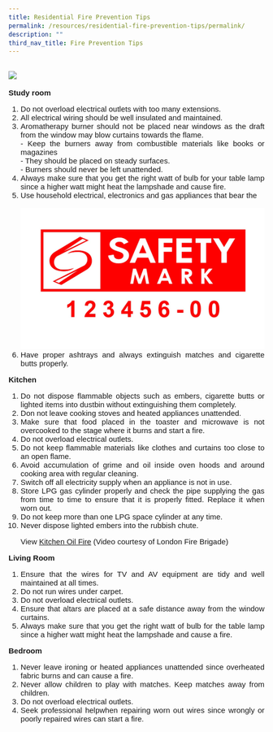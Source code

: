 ```yaml
---
title: Residential Fire Prevention Tips
permalink: /resources/residential-fire-prevention-tips/permalink/
description: ""
third_nav_title: Fire Prevention Tips
---
```

<br>
<img src="/images/residential%20fiire%20tips.png">
<br>
<p style="font-family: Geneva, Arial, Helvetica, sans-serif; font-size: 15px; text-align: justify;" class="smalltxt"><strong>Study room</strong></p>
<ol style="text-align: justify;">
<li style="font-family: Geneva, Arial, Helvetica, sans-serif; font-size: 15px;" class="smalltxt">Do not overload electrical outlets with too many extensions.</li>
<li style="font-family: Geneva, Arial, Helvetica, sans-serif; font-size: 15px;" class="smalltxt">All electrical wiring should be well insulated and maintained.</li>
<li style="font-family: Geneva, Arial, Helvetica, sans-serif; font-size: 15px;" class="smalltxt">Aromatherapy burner should not be placed near windows as the draft from the window may blow curtains towards the flame.&nbsp;<br>- Keep the burners away from combustible materials like books or magazines&nbsp;<br>- They should be placed on steady surfaces.&nbsp;<br>- Burners should never be left unattended.</li>
<li style="font-family: Geneva, Arial, Helvetica, sans-serif; font-size: 15px;" class="smalltxt">Always make sure that you get the right watt of bulb for your table lamp since a higher watt might heat the lampshade and cause fire.</li>
<li style="font-family: Geneva, Arial, Helvetica, sans-serif; font-size: 15px;" class="smalltxt">Use household electrical, electronics and gas appliances that bear the&nbsp;<br>
<br>
<img src="/images/safetymark.png">
<br>
</li><li style="font-family: Geneva, Arial, Helvetica, sans-serif; font-size: 15px;" class="smalltxt">Have proper ashtrays and always extinguish matches and cigarette butts properly.</li>
</ol>
<p style="font-family: Geneva, Arial, Helvetica, sans-serif; font-size: 15px; text-align: justify;" class="smalltxt"><strong>Kitchen</strong></p>
<ol style="text-align: justify;">
<li style="font-family: Geneva, Arial, Helvetica, sans-serif; font-size: 15px;" class="smalltxt">Do not dispose flammable objects such as embers, cigarette butts or lighted items into dustbin without extinguishing them completely.</li>
<li style="font-family: Geneva, Arial, Helvetica, sans-serif; font-size: 15px;" class="smalltxt">Don not leave cooking stoves and heated appliances unattended.</li>
<li style="font-family: Geneva, Arial, Helvetica, sans-serif; font-size: 15px;" class="smalltxt">Make sure that food placed in the toaster and microwave is not overcooked to the stage where it burns and start a fire.</li>
<li style="font-family: Geneva, Arial, Helvetica, sans-serif; font-size: 15px;" class="smalltxt">Do not overload electrical outlets.</li>
<li style="font-family: Geneva, Arial, Helvetica, sans-serif; font-size: 15px;" class="smalltxt">Do not keep flammable materials like clothes and curtains too close to an open flame.</li>
<li style="font-family: Geneva, Arial, Helvetica, sans-serif; font-size: 15px;" class="smalltxt">Avoid accumulation of grime and oil inside oven hoods and around cooking area with regular cleaning.</li>
<li style="font-family: Geneva, Arial, Helvetica, sans-serif; font-size: 15px;" class="smalltxt">Switch off all electricity supply when an appliance is not in use.</li>
<li style="font-family: Geneva, Arial, Helvetica, sans-serif; font-size: 15px;" class="smalltxt">Store LPG gas cylinder properly and check the pipe supplying the gas from time to time to ensure that it is properly fitted. Replace it when worn out.</li>
<li style="font-family: Geneva, Arial, Helvetica, sans-serif; font-size: 15px;" class="smalltxt">Do not keep more than one LPG space cylinder at any time.</li>
<li style="font-family: Geneva, Arial, Helvetica, sans-serif; font-size: 15px;" class="smalltxt">Never dispose lighted embers into the rubbish chute.
<p>View&nbsp;<a rel="noopener noreferrer" target="_blank" href="http://s-one.internet.gov.sg/mha_scdf/Kitchen_Oil_Fire_LFB.wmv">Kitchen Oil Fire</a>&nbsp;(Video courtesy of London Fire Brigade)</p>
</li>
</ol>
<p style="font-family: Geneva, Arial, Helvetica, sans-serif; font-size: 15px; text-align: justify;" class="smalltxt"><strong>Living Room</strong></p>
<ol style="text-align: justify;">
<li style="font-family: Geneva, Arial, Helvetica, sans-serif; font-size: 15px;" class="smalltxt"><span class="smalltxt">Ensure that the wires for TV and AV equipment are tidy and well maintained at all times.</span></li>
<li style="font-family: Geneva, Arial, Helvetica, sans-serif; font-size: 15px;" class="smalltxt">Do not run wires under carpet.</li>
<li style="font-family: Geneva, Arial, Helvetica, sans-serif; font-size: 15px;" class="smalltxt">Do not overload electrical outlets.</li>
<li style="font-family: Geneva, Arial, Helvetica, sans-serif; font-size: 15px;" class="smalltxt">Ensure that altars are placed at a safe distance away from the window curtains.</li>
<li style="font-family: Geneva, Arial, Helvetica, sans-serif; font-size: 15px;" class="smalltxt">Always make sure that you get the right watt of bulb for the table lamp since a higher watt might heat the lampshade and cause a fire.</li>
</ol>
<p style="font-family: Geneva, Arial, Helvetica, sans-serif; font-size: 15px; text-align: justify;" class="smalltxt"><strong>Bedroom</strong></p>
<ol>
<li style="font-family: Geneva, Arial, Helvetica, sans-serif; font-size: 15px; text-align: justify;" class="smalltxt">Never leave ironing or heated appliances unattended since overheated fabric burns and can cause a fire.</li>
<li style="font-family: Geneva, Arial, Helvetica, sans-serif; font-size: 15px; text-align: justify;" class="smalltxt">Never allow children to play with matches. Keep matches away from children.</li>
<li style="font-family: Geneva, Arial, Helvetica, sans-serif; font-size: 15px; text-align: justify;" class="smalltxt">Do not overload electrical outlets.</li>
<li style="font-family: Geneva, Arial, Helvetica, sans-serif; font-size: 15px; text-align: justify;" class="smalltxt"><span class="smalltxt">Seek professional helpwhen repairing worn out wires since wrongly or poorly repaired wires can start a fire.&nbsp;<br></span></li>
</ol>